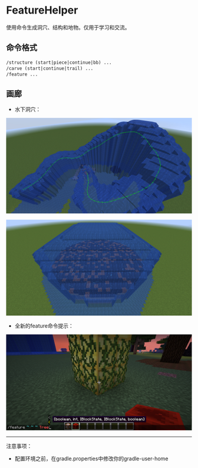 # FeatureHelper

使用命令生成洞穴、结构和地物。仅用于学习和交流。

## 命令格式

```
/structure (start|piece|continue|bb) ...
/carve (start|continue|trail) ...
/feature ...
```

## 画廊

* 水下洞穴：

![tunnel](img/tunnel.png)

![room](img/room.png)

* 全新的feature命令提示：

![tooltip](img/tooltip.png)

---

注意事项：
* 配置环境之前，在gradle.properties中修改你的gradle-user-home
